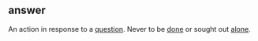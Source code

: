 ## answer

An action in response to a [question](question.md).
Never to be [done](done.md) or sought out [alone](alone.md).
